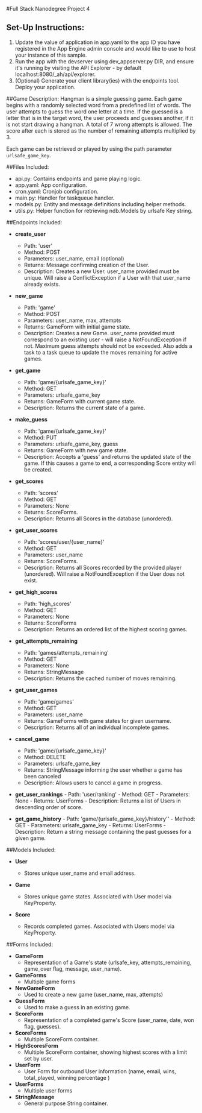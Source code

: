#Full Stack Nanodegree Project 4

## Set-Up Instructions:
1.  Update the value of application in app.yaml to the app ID you have registered
 in the App Engine admin console and would like to use to host your instance of this sample.
1.  Run the app with the devserver using dev_appserver.py DIR, and ensure it's
 running by visiting the API Explorer - by default localhost:8080/_ah/api/explorer.
1.  (Optional) Generate your client library(ies) with the endpoints tool.
 Deploy your application.



##Game Description:
Hangman is a simple guessing game. Each game begins with a randomly selected
word from a predefined list of words.  The user attempts to guess the word
one letter at a time.  If the guessed is a letter that is in the target word,
the user proceeds and guesses another, if it is not start drawing a hangman.
A total of 7 wrong attempts is allowed.  The score after each is stored as the
number of remaining attempts multiplied by 3.

Each game can be retrieved or played by using the path parameter
`urlsafe_game_key`.

##Files Included:
 - api.py: Contains endpoints and game playing logic.
 - app.yaml: App configuration.
 - cron.yaml: Cronjob configuration.
 - main.py: Handler for taskqueue handler.
 - models.py: Entity and message definitions including helper methods.
 - utils.py: Helper function for retrieving ndb.Models by urlsafe Key string.

##Endpoints Included:
 - **create_user**
    - Path: 'user'
    - Method: POST
    - Parameters: user_name, email (optional)
    - Returns: Message confirming creation of the User.
    - Description: Creates a new User. user_name provided must be unique. Will
    raise a ConflictException if a User with that user_name already exists.

  - **new_game**
    - Path: 'game'
    - Method: POST
    - Parameters: user_name, max, attempts
    - Returns: GameForm with initial game state.
    - Description: Creates a new Game. user_name provided must correspond to an
    existing user - will raise a NotFoundException if not. Maximum guess attempts
    should not be exceeded. Also adds a task to a task queue to update the
    moves remaining for active games.

 - **get_game**
    - Path: 'game/{urlsafe_game_key}'
    - Method: GET
    - Parameters: urlsafe_game_key
    - Returns: GameForm with current game state.
    - Description: Returns the current state of a game.

 - **make_guess**
    - Path: 'game/{urlsafe_game_key}'
    - Method: PUT
    - Parameters: urlsafe_game_key, guess
    - Returns: GameForm with new game state.
    - Description: Accepts a 'guess' and returns the updated state of the game.
    If this causes a game to end, a corresponding Score entity will be created.

 - **get_scores**
    - Path: 'scores'
    - Method: GET
    - Parameters: None
    - Returns: ScoreForms.
    - Description: Returns all Scores in the database (unordered).

 - **get_user_scores**
    - Path: 'scores/user/{user_name}'
    - Method: GET
    - Parameters: user_name
    - Returns: ScoreForms.
    - Description: Returns all Scores recorded by the provided player (unordered).
    Will raise a NotFoundException if the User does not exist.

 - **get_high_scores**
    - Path: 'high_scores'
    - Method: GET
    - Parameters: None
    - Returns: ScoreForms
    - Description: Returns an ordered list of the highest scoring games.

- **get_attempts_remaining**
    - Path: 'games/attempts_remaining'
    - Method: GET
    - Parameters: None
    - Returns: StringMessage
    - Description: Returns the cached number of moves remaining.

- **get_user_games**
    - Path: 'game/games'
    - Method: GET
    - Parameters: user_name
    - Returns: GameForms with game states for given username.
    - Description: Returns all of an individual incomplete games.

- **cancel_game**
    - Path: 'game/{urlsafe_game_key}'
    - Method: DELETE
    - Parameters: urlsafe_game_key
    - Returns: StringMessage informing the user whether a game has been canceled
    - Description: Allows users to cancel a game in progress.

- **get_user_rankings**
       - Path: 'user/ranking'
       - Method: GET
       - Parameters: None
       - Returns: UserForms
       - Description: Returns a list of Users in descending order of score.

- **get_game_history**
              - Path: 'game/{urlsafe_game_key}/history''
              - Method: GET
              - Parameters: urlsafe_game_key
              - Returns: UserForms
              - Description: Return a string message containing the past guesses
              for a given game.



##Models Included:
 - **User**
    - Stores unique user_name and email address.

 - **Game**
    - Stores unique game states. Associated with User model via KeyProperty.

 - **Score**
    - Records completed games. Associated with Users model via KeyProperty.

##Forms Included:
 - **GameForm**
    - Representation of a Game's state (urlsafe_key, attempts_remaining,
    game_over flag, message, user_name).
-  **GameForms**
    - Multiple game forms  
- **NewGameForm**
    - Used to create a new game (user_name, max, attempts)
- **GuessForm**
    - Used to make a guess in an existing game.
- **ScoreForm**
    - Representation of a completed game's Score (user_name, date, won flag,
    guesses).
- **ScoreForms**
    - Multiple ScoreForm container.
- **HighScoresForm**
    - Multiple ScoreForm container, showing highest scores with a limit set by user.
- **UserForm**
    - User Form for outbound User information (name, email, wins, total_played,
      winning percentage )
- **UserForms**
    - Multiple user forms  
 - **StringMessage**
    - General purpose String container.

